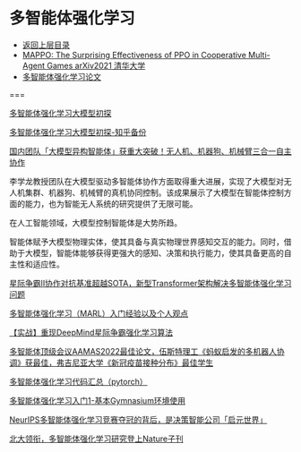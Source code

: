 # 多智能体强化学习

- [返回上层目录](../advanced-theme.md)
- [MAPPO: The Surprising Effectiveness of PPO in Cooperative Multi-Agent Games arXiv2021 清华大学](mappo/mappo.md)
- [多智能体强化学习论文](paper/paper.md)

===







[多智能体强化学习大模型初探](https://mp.weixin.qq.com/s/C_bNa42FdR5xLRcbSLXSCg)

[多智能体强化学习大模型初探-知乎备份](https://zhuanlan.zhihu.com/p/660794690)



[国内团队「大模型异构智能体」获重大突破！无人机、机器狗、机械臂三合一自主协作](https://news.sohu.com/a/709903777_473283)

李学龙教授团队在大模型驱动多智能体协作方面取得重大进展，实现了大模型对无人机集群、机器狗、机械臂的真机协同控制。该成果展示了大模型在智能体控制方面的能力，也为智能无人系统的研究提供了无限可能。

在人工智能领域，大模型控制智能体是大势所趋。

智能体赋予大模型物理实体，使其具备与真实物理世界感知交互的能力。同时，借助于大模型，智能体能够获得更强大的感知、决策和执行能力，使其具备更高的自主性和适应性。



[星际争霸II协作对抗基准超越SOTA，新型Transformer架构解决多智能体强化学习问题](https://www.thepaper.cn/newsDetail_forward_18394967)



[多智能体强化学习（MARL）入门经验以及个人观点](https://zhuanlan.zhihu.com/p/587993058)





[【实战】重现DeepMind星际争霸强化学习算法](http://www.manongjc.com/detail/50-njavhlqkevwmaoz.html)



[多智能体顶级会议AAMAS2022最佳论文，伍斯特理工《蚂蚁启发的多机器人协调》获最佳，弗吉尼亚大学《新冠疫苗接种分布》最佳学生](https://mp.weixin.qq.com/s/f7G15d2vFt70z_XuY-GHtQ)



[多智能体强化学习代码汇总（pytorch）](https://zhuanlan.zhihu.com/p/541151047)



[多智能体强化学习入门1-基本Gymnasium环境使用](https://zhuanlan.zhihu.com/p/687793372)





[NeurIPS多智能体强化学习竞赛夺冠的背后，是决策智能公司「启元世界」](https://baijiahao.baidu.com/s?id=1629326099833693372)

[北大领衔，多智能体强化学习研究登上Nature子刊](https://baijiahao.baidu.com/s?id=1809415140290538813)